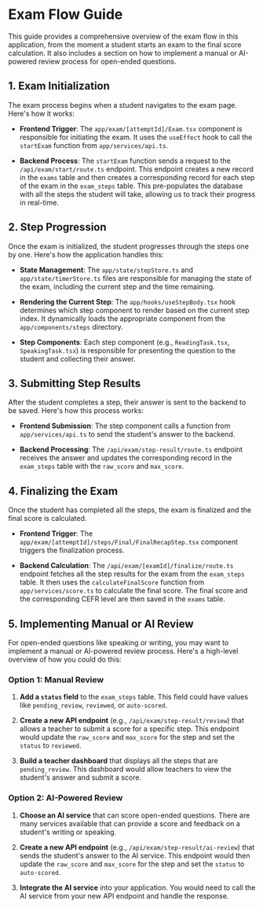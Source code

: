 # Exam Flow Guide

This guide provides a comprehensive overview of the exam flow in this application, from the moment a student starts an exam to the final score calculation. It also includes a section on how to implement a manual or AI-powered review process for open-ended questions.

## 1. Exam Initialization

The exam process begins when a student navigates to the exam page. Here's how it works:

- **Frontend Trigger**: The `app/exam/[attemptId]/Exam.tsx` component is responsible for initiating the exam. It uses the `useEffect` hook to call the `startExam` function from `app/services/api.ts`.

- **Backend Process**: The `startExam` function sends a request to the `/api/exam/start/route.ts` endpoint. This endpoint creates a new record in the `exams` table and then creates a corresponding record for each step of the exam in the `exam_steps` table. This pre-populates the database with all the steps the student will take, allowing us to track their progress in real-time.

## 2. Step Progression

Once the exam is initialized, the student progresses through the steps one by one. Here's how the application handles this:

- **State Management**: The `app/state/stepStore.ts` and `app/state/timerStore.ts` files are responsible for managing the state of the exam, including the current step and the time remaining.

- **Rendering the Current Step**: The `app/hooks/useStepBody.tsx` hook determines which step component to render based on the current step index. It dynamically loads the appropriate component from the `app/components/steps` directory.

- **Step Components**: Each step component (e.g., `ReadingTask.tsx`, `SpeakingTask.tsx`) is responsible for presenting the question to the student and collecting their answer.

## 3. Submitting Step Results

After the student completes a step, their answer is sent to the backend to be saved. Here's how this process works:

- **Frontend Submission**: The step component calls a function from `app/services/api.ts` to send the student's answer to the backend.

- **Backend Processing**: The `/api/exam/step-result/route.ts` endpoint receives the answer and updates the corresponding record in the `exam_steps` table with the `raw_score` and `max_score`.

## 4. Finalizing the Exam

Once the student has completed all the steps, the exam is finalized and the final score is calculated.

- **Frontend Trigger**: The `app/exam/[attemptId]/steps/Final/FinalRecapStep.tsx` component triggers the finalization process.

- **Backend Calculation**: The `/api/exam/[examId]/finalize/route.ts` endpoint fetches all the step results for the exam from the `exam_steps` table. It then uses the `calculateFinalScore` function from `app/services/score.ts` to calculate the final score. The final score and the corresponding CEFR level are then saved in the `exams` table.

## 5. Implementing Manual or AI Review

For open-ended questions like speaking or writing, you may want to implement a manual or AI-powered review process. Here's a high-level overview of how you could do this:

### Option 1: Manual Review

1.  **Add a `status` field** to the `exam_steps` table. This field could have values like `pending_review`, `reviewed`, or `auto-scored`.

2.  **Create a new API endpoint** (e.g., `/api/exam/step-result/review`) that allows a teacher to submit a score for a specific step. This endpoint would update the `raw_score` and `max_score` for the step and set the `status` to `reviewed`.

3.  **Build a teacher dashboard** that displays all the steps that are `pending_review`. This dashboard would allow teachers to view the student's answer and submit a score.

### Option 2: AI-Powered Review

1.  **Choose an AI service** that can score open-ended questions. There are many services available that can provide a score and feedback on a student's writing or speaking.

2.  **Create a new API endpoint** (e.g., `/api/exam/step-result/ai-review`) that sends the student's answer to the AI service. This endpoint would then update the `raw_score` and `max_score` for the step and set the `status` to `auto-scored`.

3.  **Integrate the AI service** into your application. You would need to call the AI service from your new API endpoint and handle the response.
